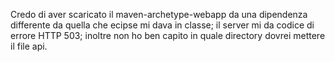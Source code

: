 Credo di aver scaricato il maven-archetype-webapp da una dipendenza differente da quella che ecipse mi dava in classe;
il server mi da codice di errore HTTP 503;
inoltre non ho ben capito in quale directory dovrei mettere il file api. 
